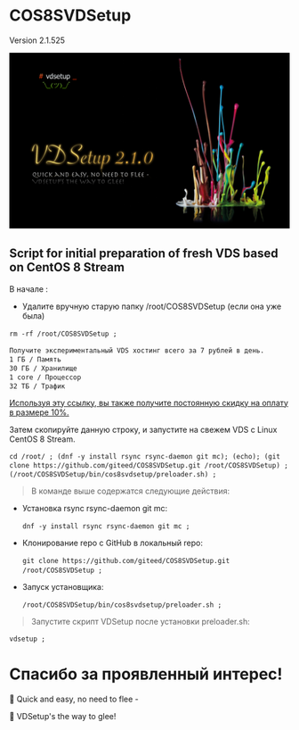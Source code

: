 # COS8SVDSetup 
Version 2.1.525

![vdsetup_logo.png](/images/vdsetup_logo.png)
## Script for initial preparation of fresh VDS based on CentOS 8 Stream

В начале :

- Удалите вручную старую папку /root/COS8SVDSetup (если она уже была)  

```rm -rf /root/COS8SVDSetup ;``` 


```console
Получите экспериментальный VDS хостинг всего за 7 рублей в день. 
1 ГБ / Память 
30 ГБ / Хранилище
1 core / Процессор
32 ТБ / Трафик
```
[Используя эту ссылку, вы также получите постоянную скидку на оплату в размере 10%.](https://vdsina.ru/?partner=mqre6jrnj3)

Затем скопируйте данную строку, и запустите на свежем VDS c Linux CentOS 8 Stream.

```console
cd /root/ ; (dnf -y install rsync rsync-daemon git mc); (echo); (git clone https://github.com/giteed/COS8SVDSetup.git /root/COS8SVDSetup) ; (/root/COS8SVDSetup/bin/cos8svdsetup/preloader.sh) ;
```


> В команде выше содержатся следующие действия:


- Установка rsync rsync-daemon git mc:

  ```dnf -y install rsync rsync-daemon git mc ;```

- Клонирование repo с GitHub в локальный repo:

  ```git clone https://github.com/giteed/COS8SVDSetup.git /root/COS8SVDSetup ;```

- Запуск установщика:

  ```/root/COS8SVDSetup/bin/cos8svdsetup/preloader.sh ;```

>  Запустите скрипт VDSetup после установки preloader.sh:

```console
vdsetup ;
```
  
# Спасибо за проявленный интерес!
:fox_face: Quick and easy, no need to flee -

:handshake: VDSetup's the way to glee!
